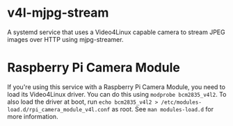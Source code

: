 v4l-mjpg-stream
===============
A systemd service that uses a Video4Linux capable
camera to stream JPEG images over HTTP using mjpg-streamer.

Raspberry Pi Camera Module
==========================
If you're using this service with a Raspberry Pi Camera Module,
you need to load its Video4Linux driver. You can do this
using `modprobe bcm2835_v4l2`. To also load the driver at boot, run
`echo bcm2835_v4l2 > /etc/modules-load.d/rpi_camera_module_v4l.conf`
as root. See `man modules-load.d` for more information.
